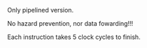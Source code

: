 Only pipelined version.

No hazard prevention, nor data fowarding!!!

Each instruction takes 5 clock cycles to finish.